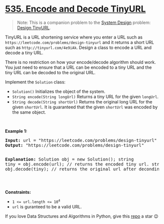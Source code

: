 # [535. Encode and Decode TinyURL][title]

<blockquote>Note: This is a companion problem to the <a href="https://leetcode.com/discuss/interview-question/system-design/" target="_blank">System Design</a> problem: <a href="https://leetcode.com/discuss/interview-question/124658/Design-a-URL-Shortener-(-TinyURL-)-System/" target="_blank">Design TinyURL</a>.</blockquote>
<p>TinyURL is a URL shortening service where you enter a URL such as <code>https://leetcode.com/problems/design-tinyurl</code> and it returns a short URL such as <code>http://tinyurl.com/4e9iAk</code>. Design a class to encode a URL and decode a tiny URL.</p>
<p>There is no restriction on how your encode/decode algorithm should work. You just need to ensure that a URL can be encoded to a tiny URL and the tiny URL can be decoded to the original URL.</p>
<p>Implement the <code>Solution</code> class:</p>
<ul>
<li><code>Solution()</code> Initializes the object of the system.</li>
<li><code>String encode(String longUrl)</code> Returns a tiny URL for the given <code>longUrl</code>.</li>
<li><code>String decode(String shortUrl)</code> Returns the original long URL for the given <code>shortUrl</code>. It is guaranteed that the given <code>shortUrl</code> was encoded by the same object.</li>
</ul>
<p> </p>
<p><strong>Example 1:</strong></p>
<pre><strong>Input:</strong> url = "https://leetcode.com/problems/design-tinyurl"
<strong>Output:</strong> "https://leetcode.com/problems/design-tinyurl"

<strong>Explanation:</strong>
Solution obj = new Solution();
string tiny = obj.encode(url); // returns the encoded tiny url.
string ans = obj.decode(tiny); // returns the original url after deconding it.
</pre>
<p> </p>
<p><strong>Constraints:</strong></p>
<ul>
<li><code>1 &lt;= url.length &lt;= 10<sup>4</sup></code></li>
<li><code>url</code> is guranteed to be a valid URL.</li>
</ul>


If you love Data Structures and Algorithms in Python, give this [repo][me] a star :wink:

[title]: https://leetcode.com/problems/encode-and-decode-tinyurl
[me]: https://github.com/bumblebee211196/awesome-python-leetcode